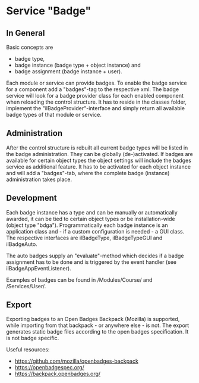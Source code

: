 # Service "Badge"

## In General

Basic concepts are 
* badge type, 
* badge instance (badge type + object instance) and 
* badge assignment (badge instance + user).

Each module or service can provide badges. To enable the badge service for a component add a "badges"-tag to the respective xml.
The badge service will look for a badge provider class for each enabled component when reloading the control structure. 
It has to reside in the classes folder, implement the "ilBadgeProvider"-interface and simply return all available badge types of that module or service.

## Administration

After the control structure is rebuilt all current badge types will be listed in the badge administration. They can be globally (de-)activated.
If badges are available for certain object types the object settings will include the badges service as additional feature. 
It has to be activated for each object instance and will add a "badges"-tab, where the complete badge (instance) administration takes place.

## Development

Each badge instance has a type and can be manually or automatically awarded, it can be tied to certain object types or be installation-wide (object type "bdga").
Programmatically each badge instance is an application class and - if a custom configuration is needed - a GUI class. 
The respective interfaces are ilBadgeType, ilBadgeTypeGUI and ilBadgeAuto.

The auto badges supply an "evaluate"-method which decides if a badge assignment has to be done and is triggered by the event handler (see ilBadgeAppEventListener).

Examples of badges can be found in /Modules/Course/ and /Services/User/.

## Export

Exporting badges to an Open Badges Backpack (Mozilla) is supported, while importing from that backpack - or anywhere else - is not. 
The export generates static badge files according to the open badges specification. It is not badge specific.

Useful resources:
* https://github.com/mozilla/openbadges-backpack
* https://openbadgespec.org/
* https://backpack.openbadges.org/
